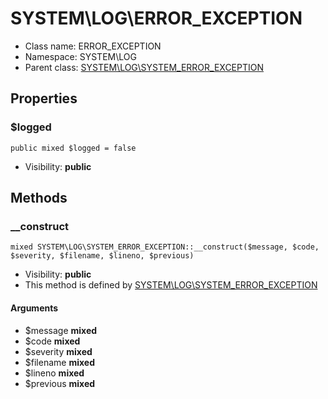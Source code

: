SYSTEM\LOG\ERROR_EXCEPTION
===============






* Class name: ERROR_EXCEPTION
* Namespace: SYSTEM\LOG
* Parent class: [SYSTEM\LOG\SYSTEM_ERROR_EXCEPTION](SYSTEM-LOG-SYSTEM_ERROR_EXCEPTION.md)





Properties
----------


### $logged

    public mixed $logged = false





* Visibility: **public**


Methods
-------


### __construct

    mixed SYSTEM\LOG\SYSTEM_ERROR_EXCEPTION::__construct($message, $code, $severity, $filename, $lineno, $previous)





* Visibility: **public**
* This method is defined by [SYSTEM\LOG\SYSTEM_ERROR_EXCEPTION](SYSTEM-LOG-SYSTEM_ERROR_EXCEPTION.md)


#### Arguments
* $message **mixed**
* $code **mixed**
* $severity **mixed**
* $filename **mixed**
* $lineno **mixed**
* $previous **mixed**


